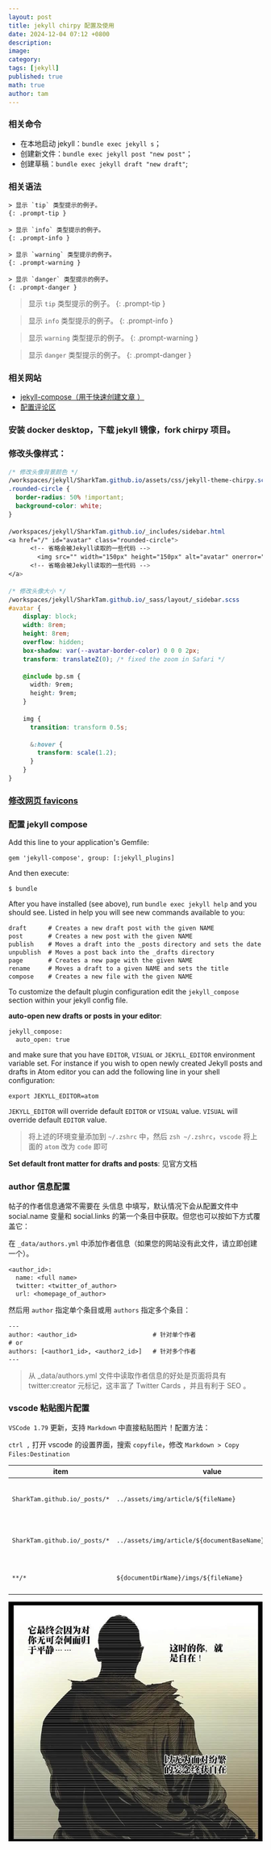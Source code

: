 ```yaml
---
layout: post
title: jekyll chirpy 配置及使用
date: 2024-12-04 07:12 +0800
description: 
image: 
category: 
tags: [jekyll]
published: true
math: true
author: tam
---
```



### 相关命令

- 在本地启动 jekyll：`bundle exec jekyll s`；
- 创建新文件：`bundle exec jekyll post "new post"`；
- 创建草稿：`bundle exec jekyll draft "new draft"`;

### 相关语法

```
> 显示 `tip` 类型提示的例子。
{: .prompt-tip }

> 显示 `info` 类型提示的例子。
{: .prompt-info }

> 显示 `warning` 类型提示的例子。
{: .prompt-warning }

> 显示 `danger` 类型提示的例子。
{: .prompt-danger }
```
> 显示 `tip` 类型提示的例子。
{: .prompt-tip }

> 显示 `info` 类型提示的例子。
{: .prompt-info }

> 显示 `warning` 类型提示的例子。
{: .prompt-warning }

> 显示 `danger` 类型提示的例子。
{: .prompt-danger }

### 相关网站

- [jekyll-compose（用于快速创建文章 ）](https://github.com/jekyll/jekyll-compose)
- [配置评论区](https://utteranc.es/?installation_id=57954315&setup_action=install)

### 安装 docker desktop，下载 jekyll 镜像，fork chirpy 项目。

### 修改头像样式：

  ```css
  /* 修改头像背景颜色 */
  /workspaces/jekyll/SharkTam.github.io/assets/css/jekyll-theme-chirpy.scss
  .rounded-circle {
    border-radius: 50% !important;
    background-color: white;
  }
  
  /workspaces/jekyll/SharkTam.github.io/_includes/sidebar.html
  <a href="/" id="avatar" class="rounded-circle">
        <!-- 省略会被Jekyll读取的一些代码 -->
          <img src="" width="150px" height="150px" alt="avatar" onerror="this.style.display='none'">
        <!-- 省略会被Jekyll读取的一些代码 -->
  </a>
  
  /* 修改头像大小 */
  /workspaces/jekyll/SharkTam.github.io/_sass/layout/_sidebar.scss
  #avatar {
      display: block;
      width: 8rem;
      height: 8rem;
      overflow: hidden;
      box-shadow: var(--avatar-border-color) 0 0 0 2px;
      transform: translateZ(0); /* fixed the zoom in Safari */
  
      @include bp.sm {
        width: 9rem;
        height: 9rem;
      }
  
      img {
        transition: transform 0.5s;
  
        &:hover {
          transform: scale(1.2);
        }
      }
  }
  ```

### [修改网页 favicons](https://pansong291.github.io/chirpy-demo-zhCN/posts/customize-the-favicon/)

### 配置 jekyll compose

  Add this line to your application's Gemfile:

  ```
  gem 'jekyll-compose', group: [:jekyll_plugins]
  ```

  And then execute:

  ```
  $ bundle
  ```

  After you have installed (see above), run `bundle exec jekyll help` and you should see. Listed in help you will see new commands available to you:

  ```
  draft      # Creates a new draft post with the given NAME
  post       # Creates a new post with the given NAME
  publish    # Moves a draft into the _posts directory and sets the date
  unpublish  # Moves a post back into the _drafts directory
  page       # Creates a new page with the given NAME
  rename     # Moves a draft to a given NAME and sets the title
  compose    # Creates a new file with the given NAME
  ```

  To customize the default plugin configuration edit the `jekyll_compose` section within your jekyll config file.

  **auto-open new drafts or posts in your editor**: 

  ```
  jekyll_compose:
  	auto_open: true
  ```

  and make sure that you have `EDITOR`, `VISUAL` or `JEKYLL_EDITOR` environment variable set. For instance if you wish to open newly created Jekyll posts and drafts in Atom editor you can add the following line in your shell configuration:

  ```
  export JEKYLL_EDITOR=atom
  ```

  `JEKYLL_EDITOR` will override default `EDITOR` or `VISUAL` value. `VISUAL`  will override default `EDITOR` value.

  > 将上述的环境变量添加到 `~/.zshrc` 中，然后 `zsh ~/.zshrc`，`vscode` 将上面的 `atom` 改为 `code` 即可

  **Set default front matter for drafts and posts**: 见官方文档

### author 信息配置

帖子的作者信息通常不需要在 头信息 中填写，默认情况下会从配置文件中 social.name 变量和 social.links 的第一个条目中获取。但您也可以按如下方式覆盖它：

在 `_data/authors.yml` 中添加作者信息（如果您的网站没有此文件，请立即创建一个）。
```
<author_id>:
  name: <full name>
  twitter: <twitter_of_author>
  url: <homepage_of_author>
```

然后用 `author` 指定单个条目或用 `authors` 指定多个条目：
```
---
author: <author_id>                     # 针对单个作者
# or
authors: [<author1_id>, <author2_id>]   # 针对多个作者
---
```
>从 _data/authors.yml 文件中读取作者信息的好处是页面将具有 twitter:creator 元标记，这丰富了 Twitter Cards ，并且有利于 SEO 。

### vscode 粘贴图片配置

`VSCode 1.79` 更新，支持 `Markdown` 中直接粘贴图片！配置方法：

`ctrl ,` 打开 vscode 的设置界面，搜索 `copyfile`，修改 `Markdown > Copy Files:Destination`

| item                          | value                                                   | function                                                                                                                                   |
| ----------------------------- | ------------------------------------------------------- | ------------------------------------------------------------------------------------------------------------------------------------------ |
| `SharkTam.github.io/_posts/*` | `../assets/img/article/${fileName}`                     | 对 `SharkTam.github.io/_posts/` <br> 下的文件进行图片粘贴时，图片存储到<br>  `SharkTam.github.io/assets/img/article/`<br>  目录下          |
| `SharkTam.github.io/_posts/*` | `../assets/img/article/${documentBaseName}/${fileName}` | 对 `SharkTam.github.io/_posts/` <br> 下的文件进行图片粘贴时，图片存储到<br>  `SharkTam.github.io/assets/img/article/filename/`<br>  目录下 |
| `**/*`                        | `${documentDirName}/imgs/${fileName}`                   | 在对任一目录的文件进行图片粘贴时，<br> 在当前文件的同级目录下创建 `imgs` <br> 文件夹并将图片放到 `imgs` 文件夹中                           |

![alt text](../assets/img/article/PixPin_2024-11-29_21-07-37.png)
